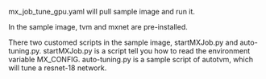 mx_job_tune_gpu.yaml will pull sample image and run it.

In the sample image, tvm and mxnet are pre-installed.

There two customed scripts in the sample image, startMXJob.py and auto-tuning.py.
startMXJob.py is a script tell you how to read the environment variable MX_CONFIG.
auto-tuning.py is a sample script of autotvm, which will tune a resnet-18 network.